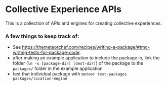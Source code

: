 # Collective Experience APIs

This is a collection of APIs and engines for creating collective experiences.

### A few things to keep track of:
 * See https://themeteorchef.com/recipes/writing-a-package/#tmc-writing-tests-for-package-code.
 * after making an example application to include the package in, link the folder (`ln -s [package-dir] [dest-dir]`) of the package to the `packages/` folder in the example application
 * test that individual package with `meteor test-packages packages/location-engine`
